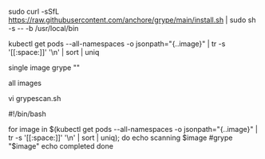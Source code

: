 sudo curl -sSfL https://raw.githubusercontent.com/anchore/grype/main/install.sh | sudo sh -s -- -b /usr/local/bin


kubectl get pods --all-namespaces -o jsonpath="{..image}" | tr -s '[[:space:]]' '\n' | sort | uniq

single image 
grype "<image name>"


all images 

vi grypescan.sh 

#!/bin/bash

for image in $(kubectl get pods --all-namespaces -o jsonpath="{..image}" | tr -s '[[:space:]]' '\n' | sort | uniq); do
        echo scanning $image
        #grype "$image"
        echo completed 
done
